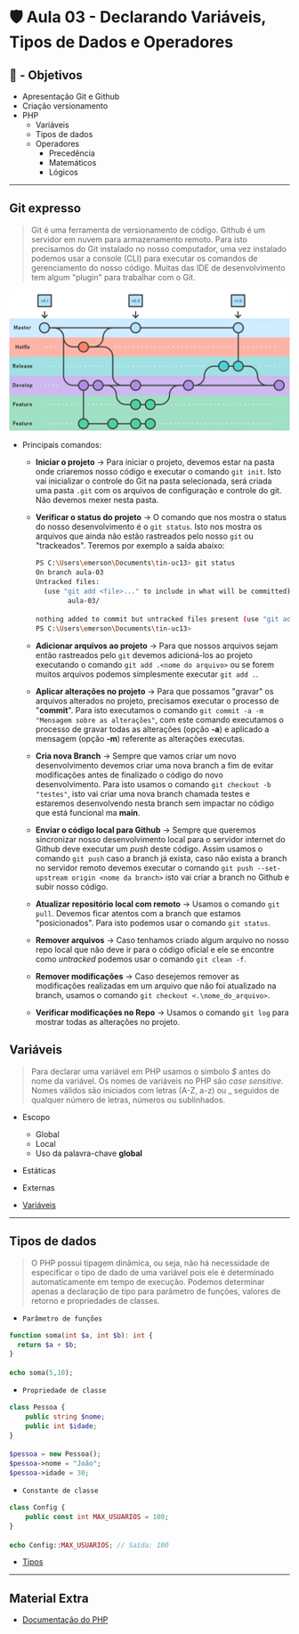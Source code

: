 # 🛡️ Aula 03 - Declarando Variáveis, Tipos de Dados e Operadores

## 🎯 - Objetivos
- Apresentação Git e Github
- Criação versionamento
- PHP
  - Variáveis
  - Tipos de dados
  - Operadores
    - Precedência
    - Matemáticos
    - Lógicos

---
## Git expresso
> Git é uma ferramenta de versionamento de código. Github é um servidor em nuvem para armazenamento remoto. Para isto precisamos do Git instalado no nosso computador, uma vez instalado podemos usar a console (CLI) para executar os comandos de gerenciamento do nosso código. Muitas das IDE de desenvolvimento tem algum "plugin" para trabalhar com o Git.

![Github Flox](image.png)

- Principais comandos:

  - **Iniciar o projeto** -> Para iniciar o projeto, devemos estar na pasta onde criaremos nosso código e executar o comando `git init`. Isto vai inicializar o controle do Git na pasta selecionada, será criada uma pasta `.git` com os arquivos de configuração e controle do git. Não devemos mexer nesta pasta.

  - **Verificar o status do projeto** -> O comando que nos mostra o status do nosso desenvolvimento é o `git status`. Isto nos mostra os arquivos que ainda não estão rastreados pelo nosso `git` ou "trackeados". Teremos por exemplo a saída abaixo:

    ```bash
    PS C:\Users\emerson\Documents\tin-uc13> git status
    On branch aula-03
    Untracked files:
      (use "git add <file>..." to include in what will be committed)
            aula-03/
    
    nothing added to commit but untracked files present (use "git add" to track)
    PS C:\Users\emerson\Documents\tin-uc13> 
    ```
  - **Adicionar arquivos ao projeto** -> Para que nossos arquivos sejam então rastreados pelo `git` devemos adicioná-los ao projeto executando o comando `git add .<nome do arquivo>` ou se forem muitos arquivos podemos simplesmente executar `git add .`.
  - **Aplicar alterações no projeto** -> Para que possamos "gravar" os arquivos alterados no projeto, precisamos executar o processo de "**commit**". Para isto executamos o comando `git commit -a -m "Mensagem sobre as alterações"`, com este comando executamos o processo de gravar todas as alterações (opção **-a**) e aplicado a mensagem (opção **-m**) referente as alterações executas.
  - **Cria nova Branch** -> Sempre que vamos criar um novo desenvolvimento devemos criar uma nova branch a fim de evitar modificações antes de finalizado o código do novo desenvolvimento. Para isto usamos o comando `git checkout -b "testes"`, isto vai criar uma nova branch chamada testes e estaremos desenvolvendo nesta branch sem impactar no código que está funcional ma **main**.
  - **Enviar o código local para Github** -> Sempre que queremos sincronizar nosso desenvolvimento local para o servidor internet do Github deve executar um *push* deste código. Assim usamos o comando `git push` caso a branch já exista, caso não exista a branch no servidor remoto devemos executar o comando `git push --set-upstream origin <nome da branch>` isto vai criar a branch no Github e subir nosso código.
  - **Atualizar repositório local com remoto** -> Usamos o comando `git pull`. Devemos ficar atentos com a branch que estamos "posicionados". Para isto podemos usar o comando `git status`.
  - **Remover arquivos** -> Caso tenhamos criado algum arquivo no nosso repo local que não deve ir para o código oficial e ele se encontre como *untracked* podemos usar o comando `git clean -f`.
  - **Remover modificações** -> Caso desejemos remover as modificações realizadas em um arquivo que não foi atualizado na branch, usamos o comando `git checkout <.\nome_do_arquivo>`.
  - **Verificar modificações no Repo** -> Usamos o comando `git log` para mostrar todas as alterações no projeto.



## Variáveis
> Para declarar uma variável em PHP usamos o simbolo *$* antes do nome da variável. Os nomes de variáveis no PHP são *case sensitive*. Nomes válidos são iniciados com letras (A-Z, a-z) ou _ seguidos de qualquer número de letras, números ou sublinhados.

- Escopo
  - Global
  - Local
  - Uso da palavra-chave **global**
- Estáticas
- Externas

- [Variáveis](https://www.php.net/manual/pt_BR/language.variables.php)

---
## Tipos de dados
> O PHP possui tipagem dinâmica, ou seja, não há necessidade de especificar o tipo de dado de uma variável pois ele é determinado automaticamente em tempo de execução. Podemos determinar apenas a declaração de tipo para parâmetro de funções, valores de retorno e propriedades de classes.

- `Parâmetro de funções`
```php
function soma(int $a, int $b): int {
  return $a + $b;
}

echo soma(5,10);
```

- `Propriedade de classe`
```php
class Pessoa {
    public string $nome;
    public int $idade;
}

$pessoa = new Pessoa();
$pessoa->nome = "João";
$pessoa->idade = 30;
```

- `Constante de classe`
```php
class Config {
    public const int MAX_USUARIOS = 100;
}

echo Config::MAX_USUARIOS; // Saída: 100
```

- [Tipos](https://www.php.net/manual/pt_BR/language.types.php)

---
## Material Extra
- [Documentação do PHP](https://www.php.net/manual/pt_BR/index.php)
